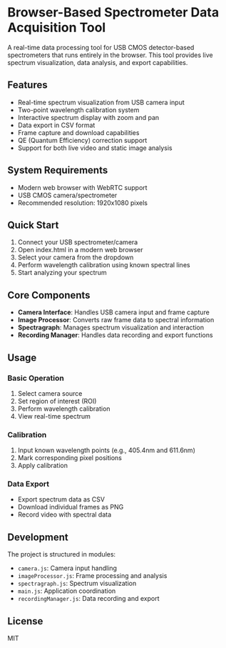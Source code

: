 # Browser-Based Spectrometer Data Acquisition Tool

A real-time data processing tool for USB CMOS detector-based spectrometers that runs entirely in the browser. This tool provides live spectrum visualization, data analysis, and export capabilities.

## Features

- Real-time spectrum visualization from USB camera input
- Two-point wavelength calibration system
- Interactive spectrum display with zoom and pan
- Data export in CSV format
- Frame capture and download capabilities
- QE (Quantum Efficiency) correction support
- Support for both live video and static image analysis

## System Requirements

- Modern web browser with WebRTC support
- USB CMOS camera/spectrometer
- Recommended resolution: 1920x1080 pixels

## Quick Start

1. Connect your USB spectrometer/camera
2. Open index.html in a modern web browser
3. Select your camera from the dropdown
4. Perform wavelength calibration using known spectral lines
5. Start analyzing your spectrum

## Core Components

- **Camera Interface**: Handles USB camera input and frame capture
- **Image Processor**: Converts raw frame data to spectral information
- **Spectragraph**: Manages spectrum visualization and interaction
- **Recording Manager**: Handles data recording and export functions

## Usage

### Basic Operation
1. Select camera source
2. Set region of interest (ROI)
3. Perform wavelength calibration
4. View real-time spectrum

### Calibration
1. Input known wavelength points (e.g., 405.4nm and 611.6nm)
2. Mark corresponding pixel positions
3. Apply calibration

### Data Export
- Export spectrum data as CSV
- Download individual frames as PNG
- Record video with spectral data

## Development

The project is structured in modules:
- `camera.js`: Camera input handling
- `imageProcessor.js`: Frame processing and analysis
- `spectragraph.js`: Spectrum visualization
- `main.js`: Application coordination
- `recordingManager.js`: Data recording and export

## License

MIT